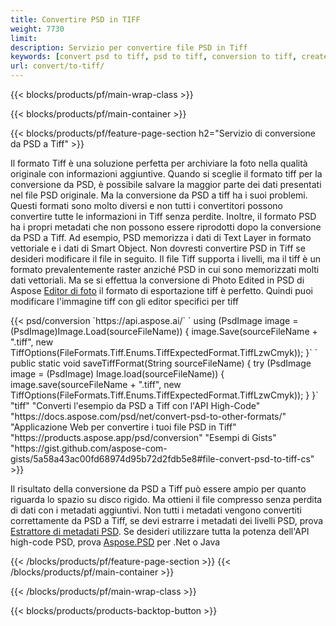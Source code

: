```yaml
---
title: Convertire PSD in TIFF
weight: 7730
limit: 
description: Servizio per convertire file PSD in Tiff
keywords: [convert psd to tiff, psd to tiff, conversion to tiff, create tiff from psd, print psd as tiff]
url: convert/to-tiff/
---
```


{{< blocks/products/pf/main-wrap-class >}}

{{< blocks/products/pf/main-container >}}

{{< blocks/products/pf/feature-page-section h2="Servizio di conversione da PSD a Tiff" >}}
<p>Il formato Tiff è una soluzione perfetta per archiviare la foto nella qualità originale con informazioni aggiuntive. Quando si sceglie il formato tiff per la conversione da PSD, è possibile salvare la maggior parte dei dati presentati nel file PSD originale. Ma la conversione da PSD a tiff ha i suoi problemi. Questi formati sono molto diversi e non tutti i convertitori possono convertire tutte le informazioni in Tiff senza perdite. Inoltre, il formato PSD ha i propri metadati che non possono essere riprodotti dopo la conversione da PSD a Tiff. Ad esempio, PSD memorizza i dati di Text Layer in formato vettoriale e i dati di Smart Object. Non dovresti convertire PSD in Tiff se desideri modificare il file in seguito. Il file Tiff supporta i livelli, ma il tiff è un formato prevalentemente raster anziché PSD in cui sono memorizzati molti dati vettoriali. Ma se si effettua la conversione di Photo Edited in PSD di Aspose <a href="https://products.aspose.app/psd/photo-editor">Editor di foto</a> il formato di esportazione tiff è perfetto. Quindi puoi modificare l'immagine tiff con gli editor specifici per tiff</p>
{{< psd/conversion `https://api.aspose.ai/` 
`    using (PsdImage image = (PsdImage)Image.Load(sourceFileName))
    {
        image.Save(sourceFileName + ".tiff", new TiffOptions(FileFormats.Tiff.Enums.TiffExpectedFormat.TiffLzwCmyk));
    }` 
`     public static void saveTiffFormat(String sourceFileName) {
        try (PsdImage image = (PsdImage) Image.load(sourceFileName)) {
            image.save(sourceFileName + ".tiff", new TiffOptions(FileFormats.Tiff.Enums.TiffExpectedFormat.TiffLzwCmyk));
        }
    }` 
	"tiff" 
"Converti l'esempio da PSD a Tiff con l'API High-Code"  "https://docs.aspose.com/psd/net/convert-psd-to-other-formats/" 
"Applicazione Web per convertire i tuoi file PSD in Tiff" "https://products.aspose.app/psd/conversion" 
"Esempi di Gists" "https://gist.github.com/aspose-com-gists/5a58a43ac00fd68974d95b72d2fdb5e8#file-convert-psd-to-tiff-cs" >}}
<p>Il risultato della conversione da PSD a Tiff può essere ampio per quanto riguarda lo spazio su disco rigido. Ma ottieni il file compresso senza perdita di dati con i metadati aggiuntivi. Non tutti i metadati vengono convertiti correttamente da PSD a Tiff, se devi estrarre i metadati dei livelli PSD, prova <a href="https://products.aspose.app/psd/metadata">Estrattore di metadati PSD</a>. Se desideri utilizzare tutta la potenza dell'API high-code PSD, prova <a href="/psd">Aspose.PSD</a> per .Net o Java</p>
{{< /blocks/products/pf/feature-page-section >}}
{{< /blocks/products/pf/main-container >}}


{{< /blocks/products/pf/main-wrap-class >}}

{{< blocks/products/products-backtop-button >}}

